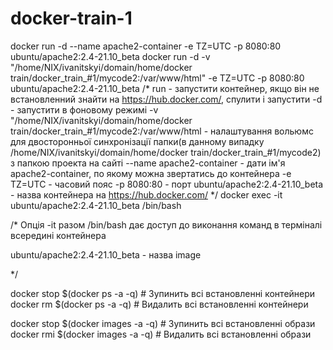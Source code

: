 # docker-train-1

docker run -d --name apache2-container -e TZ=UTC -p 8080:80 ubuntu/apache2:2.4-21.10_beta
docker run -d -v "/home/NIX/ivanitskyi/domain/home/docker train/docker_train_#1/mycode2:/var/www/html" -e TZ=UTC -p 8080:80 ubuntu/apache2:2.4-21.10_beta
/*
run - запустити контейнер, якщо він не встановленний знайти на https://hub.docker.com/, спулити і запустити
-d - запустити в фоновому режимі
-v "/home/NIX/ivanitskyi/domain/home/docker train/docker_train_#1/mycode2:/var/www/html - налаштування вольюмс для двосторонньої синхронізації папки(в данному випадку /home/NIX/ivanitskyi/domain/home/docker train/docker_train_#1/mycode2) з папкою проекта на сайті
--name apache2-container - дати ім'я apache2-container, по якому можна звертатись до контейнера
-e TZ=UTC - часовий пояс
-p 8080:80 - порт 
ubuntu/apache2:2.4-21.10_beta - назва контейнера на https://hub.docker.com/
*/
docker exec -it ubuntu/apache2:2.4-21.10_beta /bin/bash 

/*
Опція -it разом  /bin/bash дає доступ до виконання команд в терміналі всередині контейнера

ubuntu/apache2:2.4-21.10_beta - назва image

*/




docker stop $(docker ps -a -q)   # Зупинить всі встановленні контейнери
docker rm $(docker ps -a -q)     # Видалить всі встановленні контейнери

docker stop $(docker images -a -q)   # Зупинить всі встановленні образи
docker rmi $(docker images -a -q)    # Видалить всі встановленні образи
